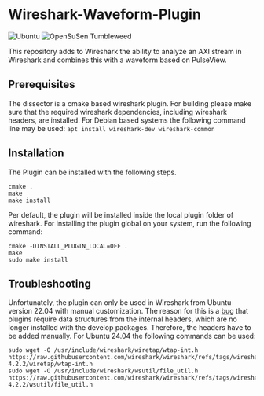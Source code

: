 # Wireshark-Waveform-Plugin

![Ubuntu](https://github.com/pmo73/Wireshark-Waveform-Plugin/actions/workflows/ubuntu.yml/badge.svg?branch=main)
![OpenSuSen Tumbleweed](https://github.com/pmo73/Wireshark-Waveform-Plugin/actions/workflows/opensuse.yml/badge.svg?branch=main)

This repository adds to Wireshark the ability to analyze an AXI stream in Wireshark and combines this with a waveform
based on PulseView.


## Prerequisites

The dissector is a cmake based wireshark plugin. For building please make sure that the required wireshark dependencies,
including wireshark headers, are installed. For Debian based systems the following command line may be
used: `apt install wireshark-dev wireshark-common`

## Installation

The Plugin can be installed with the following steps.

```shell
cmake .
make
make install
```

Per default, the plugin will be installed inside the local plugin folder of wireshark. For installing the plugin global
on your system, run the following command:

```shell
cmake -DINSTALL_PLUGIN_LOCAL=OFF .
make
sudo make install
```

## Troubleshooting

Unfortunately, the plugin can only be used in Wireshark from Ubuntu version 22.04 with manual customization. The reason
for this is a [bug](https://gitlab.com/wireshark/wireshark/-/issues/20003) that plugins require data structures from the internal headers, which are no longer installed with the
develop packages. Therefore, the headers have to be added manually. For Ubuntu 24.04 the following commands can be used:
```shell
sudo wget -O /usr/include/wireshark/wiretap/wtap-int.h https://raw.githubusercontent.com/wireshark/wireshark/refs/tags/wireshark-4.2.2/wiretap/wtap-int.h
sudo wget -O /usr/include/wireshark/wsutil/file_util.h https://raw.githubusercontent.com/wireshark/wireshark/refs/tags/wireshark-4.2.2/wsutil/file_util.h
```
